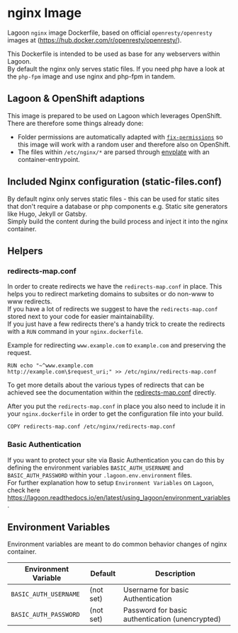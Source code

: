 # nginx Image
Lagoon `nginx` image Dockerfile, based on official `openresty/openresty` images at (https://hub.docker.com/r/openresty/openresty/).  

This Dockerfile is intended to be used as base for any webservers within Lagoon.  
By default the nginx only serves static files. If you need php have a look at the `php-fpm` image and use nginx and php-fpm in tandem.

## Lagoon & OpenShift adaptions
This image is prepared to be used on Lagoon which leverages OpenShift. There are therefore some things already done:

- Folder permissions are automatically adapted with [`fix-permissions`](https://github.com/sclorg/s2i-base-container/blob/master/core/root/usr/bin/fix-permissions) so this image will work with a random user and therefore also on OpenShift.
- The files within `/etc/nginx/*` are parsed through [envplate](https://github.com/kreuzwerker/envplate) with an container-entrypoint.

## Included Nginx configuration (static-files.conf)
By default nginx only serves static files - this can be used for static sites that don't require a database or php components e.g. Static site generators like Hugo, Jekyll or Gatsby.  
Simply build the content during the build process and inject it into the nginx container.

## Helpers
### redirects-map.conf
In order to create redirects we have the `redirects-map.conf` in place. This helps you to redirect marketing domains to subsites or do non-www to www redirects.  
If you have a lot of redirects we suggest to have the `redirects-map.conf` stored next to your code for easier maintainability.  
If you just have a few redirects there's a handy trick to create the redirects with a `RUN` command in your `nginx.dockerfile`.  

Example for redirecting `www.example.com` to `example.com` and preserving the request.

```
RUN echo "~^www.example.com           http://example.com\$request_uri;" >> /etc/nginx/redirects-map.conf

```

To get more details about the various types of redirects that can be achieved see the documentation within the [redirects-map.conf](https://github.com/amazeeio/lagoon/blob/master/images/nginx/redirects-map.conf) directly.  

After you put the `redirects-map.conf` in place you also need to include it in your `nginx.dockerfile` in order to get the configuration file into your build.

```
COPY redirects-map.conf /etc/nginx/redirects-map.conf
```

### Basic Authentication
If you want to protect your site via Basic Authentication you can do this by defining the environment variables `BASIC_AUTH_USERNAME` and `BASIC_AUTH_PASSWORD` within your `.lagoon.env.environment` files.  
For further explanation how to setup `Environment Variables` on `Lagoon`, check here https://lagoon.readthedocs.io/en/latest/using_lagoon/environment_variables.  


## Environment Variables
Environment variables are meant to do common behavior changes of nginx container.

| Environment Variable              | Default   | Description                                    |
| --------------------------------- | --------- | ---------------------------------------------- |
| `BASIC_AUTH_USERNAME`             | (not set) | Username for basic Authentication              |
| `BASIC_AUTH_PASSWORD`             | (not set) | Password for basic authentication (unencrypted)|
